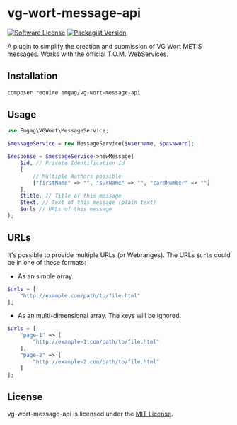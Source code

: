 # vg-wort-message-api

[![Software License](https://img.shields.io/badge/license-MIT-brightgreen.svg?style=flat-square)](LICENSE)
[![Packagist Version](https://img.shields.io/packagist/v/emgag/vg-wort-message-api.svg?style=flat-square)](https://packagist.org/packages/emgag/vg-wort-message-api)

A plugin to simplify the creation and submission of VG Wort METIS messages. Works with the official T.O.M. WebServices.

## Installation

```bash
composer require emgag/vg-wort-message-api
```

## Usage

```PHP
use Emgag\VGWort\MessageService;

$messageService = new MessageService($username, $password);

$response = $messageService->newMessage(
    $id, // Private Identification Id
    [
        // Multiple Authors possible
        ["firstName" => "", "surName" => "", "cardNumber" => ""]
    ],
    $title, // Title of this message
    $text, // Text of this message (plain text)
    $urls // URLs of this message
);
```
## URLs
It's possible to provide multiple URLs (or Webranges). The URLs ``$urls`` could be in one of these formats:
- As an simple array.
```PHP
$urls = [
    "http://example.com/path/to/file.html"
];
```
- As an multi-dimensional array. The keys will be ignored.
```PHP
$urls = [
    "page-1" => [
        "http://example-1.com/path/to/file.html"
    ],
    "page-2" => [
        "http://example-2.com/path/to/file.html"
    ]
];
```

## License

vg-wort-message-api is licensed under the [MIT License](http://opensource.org/licenses/MIT).